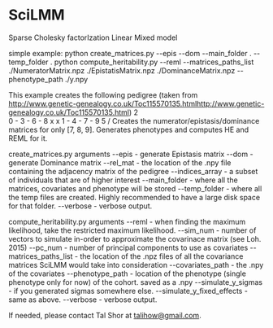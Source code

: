 # SciLMM
Sparse Cholesky factorIzation Linear Mixed model

simple example:
python create_matrices.py --epis --dom --main_folder . --temp_folder .
python compute_heritability.py --reml --matrices_paths_list ./NumeratorMatrix.npz ./EpistatisMatrix.npz ./DominanceMatrix.npz --phenotype_path ./y.npy

This example creates the following pedigree (taken from http://www.genetic-genealogy.co.uk/Toc115570135.htmlhttp://www.genetic-genealogy.co.uk/Toc115570135.html)
    2 \
0 - 3 - 6 - 8
  x       x
1 - 4 - 7 - 9
    5 /
Creates the numerator/epistasis/dominance matrices for only [7, 8, 9].
Generates phenotypes and computes HE and REML for it.


create_matrices.py arguments
--epis - generate Epistasis matrix
--dom - generate Dominance matrix
--rel_mat - the location of the .npy file containing the adjacency matrix of the pedigree
--indices_array - a subset of individuals that are of higher interest
--main_folder - where all the matrices, covariates and phenotype will be stored
--temp_folder - where all the temp files are created. Highly recommended to have a large disk space for that folder.
--verbose - verbose output.


compute_heritability.py arguments
--reml - when finding the maximum likelihood, take the restricted maximum likelihood.
--sim_num - number of vectors to simulate in-order to approximate the covarinace matrix (see Loh. 2015)
--pc_num - number of principal components to use as covariates
--matrices_paths_list - the location of the .npz files of all the covariance matrices SciLMM would take into consideration
--covariates_path - the .npy of the covariates
--phenotype_path - location of the phenotype (single phenotype only for now) of the cohort. saved as a .npy
--simulate_y_sigmas - if you generated sigmas somewhere else.
--simulate_y_fixed_effects - same as above.
--verbose - verbose output.




If needed, please contact Tal Shor at talihow@gmail.com.
